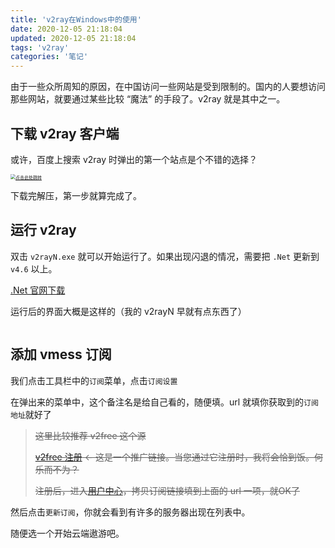 ```yaml
---
title: 'v2ray在Windows中的使用'
date: 2020-12-05 21:18:04
updated: 2020-12-05 21:18:04
tags: 'v2ray'
categories: '笔记'
---
```


由于一些众所周知的原因，在中国访问一些网站是受到限制的。国内的人要想访问那些网站，就要通过某些比较 “魔法” 的手段了。v2ray 就是其中之一。

## 下载 v2ray 客户端

或许，百度上搜索 v2ray 时弹出的第一个站点是个不错的选择？

[<img src="https://i.loli.net/2020/12/05/9Twd4xYySmXuDtP.png" alt="点击此处跳转" style="zoom:50%;" />](https://tlanyan.me/v2ray-clients-download/)

下载完解压，第一步就算完成了。

## 运行 v2ray

双击 `v2rayN.exe` 就可以开始运行了。如果出现闪退的情况，需要把  `.Net` 更新到 `v4.6` 以上。

[.Net 官网下载](https://dotnet.microsoft.com/download) 

运行后的界面大概是这样的（我的 v2rayN 早就有点东西了）

<img src="https://i.loli.net/2020/12/05/LUDpYjI4v6Q1zaZ.png" alt="" style="zoom: 25%;" />

## 添加 vmess 订阅

我们点击工具栏中的`订阅`菜单，点击`订阅设置`

在弹出来的菜单中，这个备注名是给自己看的，随便填。url 就填你获取到的`订阅地址`就好了

> ~~这里比较推荐 v2free 这个源~~
>
> ~~[v2free 注册](https://v2free.org/auth/register?code=iVtT) <- 这是一个推广链接。当您通过它注册时，我将会恰到饭。何乐而不为？~~
>
> ~~注册后，进入[用户中心](https://v2free.org/user)，拷贝订阅链接填到上面的 url 一项，就OK了~~

然后点击`更新订阅`，你就会看到有许多的服务器出现在列表中。

随便选一个开始云端遨游吧。



